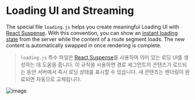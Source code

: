 # Loading UI and Streaming

The special file `loading.js` helps you create meaningful Loading UI with [React Suspense](). With this convention, you can show an [instant loading state]() from the server while the content of a route segment loads. The new content is automatically swapped in once rendering is complete.

> `loading.js` 특수 파일은 [React Suspense]()를 사용하여 의미 있는 로딩 UI를 생성하는 데 도움을 줍니다. 이 규칙을 사용하면 경로 세그먼트의 콘텐츠가 로드되는 동안 서버에서 즉시 로딩 상태를 표시할 수 있습니다. 새 콘텐츠는 렌더링이 완료되면 자동으로 교체됩니다.

![image](https://github.com/user-attachments/assets/5c39c6be-7bd9-405f-9fc5-239dbf051044)
